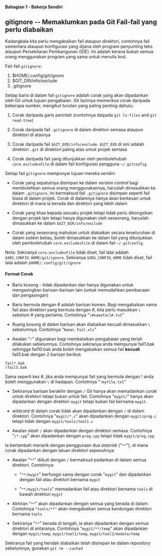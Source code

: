 #### Bahagian 1 - Bekerja Sendiri

## gitignore -- Memaklumkan pada Git Fail-fail yang perlu diabaikan

Kadangkala kita perlu mengabaikan fail ataupun direktori, contohnya fail sementara ataupun konfigurasi yang dijana oleh program penyunting teks ataupun Persekitaran Pembangunan (IDE). Ini adalah kerana bukan semua orang menggunakan program yang sama untuk menulis kod.

Fail-fail `gitignore`:

1. $HOME/.config/git/ignore
1. $GIT_DIR/info/exclude
1. .gitignore

Setiap baris di dalam fail `gitignore` adalah corak yang akan dipadankan oleh Git untuk tujuan pengabaian. Git lazimya memeriksa corak daripada beberapa sumber, mengikut turutan yang paling penting dahulu:

1. Corak daripada garis perintah (contohnya daipada `git ls-files` and `git read-tree`)

1. Corak daripada fail `.gitignore` di dalam direktori semasa ataupun direktori di atasnya

1. Corak daripada fail `$GIT_DIR/info/exclude`. `$GIT_DIR` di sini adalah direktori `.git` di direktori paling atas untuk projek semasa

1. Corak daripada fail yang ditunjukkan oleh pembolehubah `core.excludesFile` di dalam fail konfigurasi pengguna `~/.gitconfig`

Setiap fail `gitignore` mempunyai tujuan mereka sendiri:

* Corak yang sepatutnya disimpan ke dalam *version control* bagi membolehkan semua orang menggunakannya, haruslah dimasukkan ke dalam `.gitignore`. Ini bermaksud fail `.gitignore` disimpan seperti fail biasa di dalam projek. Corak di dalamnya hanya akan berkesan untuk direktori di mana ia berada dan direktori yang lebih dalam

* Corak yang khas kepada sesuatu projek tetapi tidak perlu dikongsikan dengan projek lain tetapi hanya digunakan oleh seseorang, haruslah dimasukkan ke dalam `$GIT_DIR/info/exclude`

* Corak yang seseorang mahukan untuk diabaikan secara keseluruhan di dalam sistem beliau, boleh dimasukkan ke dalam fail yang ditunjukkan oleh pembolehubah `core.excludesFile` di dalam fail `~/.gitconfig`.

Nota: Sekiranya `core.excludesFile` tidak diset, fail lalai adalah `$XDG_CONFIG_HOME/git/ignore`. Sekiranya `$XDG_CONFIG_HOME` tidak diset, fail lalai adalah `$HOME/.config/git/ignore`

#### Format Corak

* Baris kosong - tidak dipadankan dan hanya digunakan untuk mengasingkan barisan-barisan lain (untuk memudahkan pembacaan dan pengasingan)

* Baris bermula dengan # adalah barisan komen. Bagi mengabaikan nama fail atau direktori yang bermula dengan #, kita perlu masukkan `\` sebelum # yang pertama. Contohnya "`\#namafail#.txt`"

* Ruang kosong di dalam barisan akan diabaikan kecuali dimasukkan `\` sebelumnya. Contohnya "`Nama\ Fail.xls`"

* Awalan "`!`" digunakan bagi membatalkan pengabaian yang terlah dilakukan sebelumnya. Contohnya sekiranya anda mempunyai fail1.bak sehingga fail10.bak anda boleh mengabaikan semua fail **kecuali** fail5.bak dengan 2 barisan berikut:
```
fail*.bak
!fail5.bak
```
Sama seperti kes #, jika anda mempunyai fail yang bermula dengan ! anda boleh menggunakan `\` di hadapan. Contohnya "`!myfile.txt`"

* Sekiranya barisan berakhir dengan `/` Git hanya akan memadankan corak untuk direktori tetapi bukan untuk fail. Contohnya "`mygit/`" hanya akan dipadankan dengan direktori `mygit` tetapi bukan fail bernama `mygit`.

* *wildcard* di dalam corak tidak akan dipadankan dengan `/` di dalam direktori. Contohnya "`mygit/*.c`" akan dipadankan dengan `mygit/prog.c` tetapi tidak dengan `mygit/tools/tool1.c`

* Awalan *slash* `/` akan dipadankan dengan direktori semasa. Contohnya "`/*.cpp`" akan dipadankan dengan `prog.cpp` tetapi tidak `mygit/prog.cpp`

Ia bertambah menarik dengan penggunaan dua *asterisk* ("`**`"), di mana corak dipadankan dengan laluan direktori sepenuhnya:

* Awalan "`**`" diikuti dengan `/` bermaksud padankan di dalam semua direktori. Contohnya:

    * "`**/mygit`" berfungsi sama dengan corak "`mygit`" dan dipadankan dengan fail atau direktori bernama `mygit`

    * "`**/mygit/tools`" memadankan fail atau direktori bernama `tools` di bawah direktori `mygit`

* Akhiran "`**`" akan dipadankan dengan semua yang berada di dalam. Contohnya `"tools/**"` akan mengabaikan semua kandungan direktori bernama `tools`

* Sekiranya "`**`" berada di tengah, ia akan dipadankan dengan semua direktori di antaranya. Contohnya "`mygit/**/temp`" akan dipadankan dengan `mygit/temp`, `mygit/tool1/temp`, `mygit/tool2/module/temp`

Sekiranya fail yang hendak diabaikan telah disimpan ke dalam *repository* sebelumnya, gunakan `git rm --cached`
